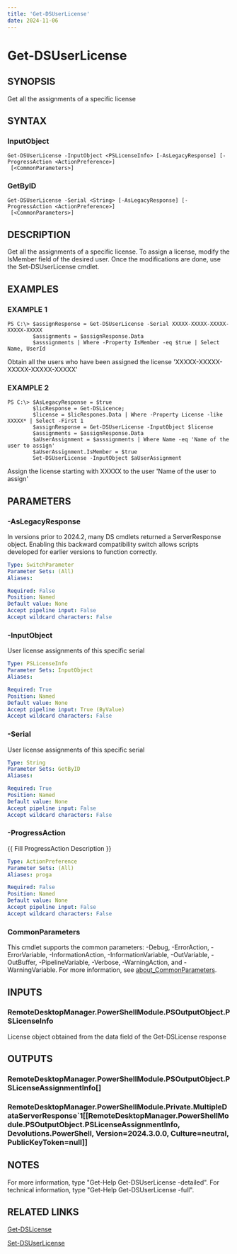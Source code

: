 ```yaml
---
title: 'Get-DSUserLicense'
date: 2024-11-06
---
```



# Get-DSUserLicense

## SYNOPSIS
Get all the assignments of a specific license

## SYNTAX

### InputObject
```
Get-DSUserLicense -InputObject <PSLicenseInfo> [-AsLegacyResponse] [-ProgressAction <ActionPreference>]
 [<CommonParameters>]
```

### GetByID
```
Get-DSUserLicense -Serial <String> [-AsLegacyResponse] [-ProgressAction <ActionPreference>]
 [<CommonParameters>]
```

## DESCRIPTION
Get all the assignments of a specific license.
To assign a license, modify the IsMember field of the desired user.
Once the modifications are done, use the Set-DSUserLicense cmdlet.

## EXAMPLES

### EXAMPLE 1
```
PS C:\> $assignResponse = Get-DSUserLicense -Serial XXXXX-XXXXX-XXXXX-XXXXX-XXXXX
        $assignments = $assignResponse.Data
        $asssignments | Where -Property IsMember -eq $true | Select Name, UserId
```

Obtain all the users who have been assigned the license 'XXXXX-XXXXX-XXXXX-XXXXX-XXXXX'

### EXAMPLE 2
```
PS C:\> $AsLegacyResponse = $true
        $licResponse = Get-DSLicence;
        $license = $licRespones.Data | Where -Property License -like XXXXX* | Select -First 1
        $assignResponse = Get-DSUserLicense -InputObject $license
        $assignments = $assignResponse.Data
        $aUserAssignment = $asssignments | Where Name -eq 'Name of the user to assign'
        $aUserAssignment.IsMember = $true
        Set-DSUserLicense -InputObject $aUserAssignment
```

Assign the license starting with XXXXX to the user 'Name of the user to assign'

## PARAMETERS

### -AsLegacyResponse
In versions prior to 2024.2, many DS cmdlets returned a ServerResponse object.
Enabling this backward compatibility switch allows scripts developed for earlier versions to function correctly.

```yaml
Type: SwitchParameter
Parameter Sets: (All)
Aliases:

Required: False
Position: Named
Default value: None
Accept pipeline input: False
Accept wildcard characters: False
```

### -InputObject
User license assignments of this specific serial

```yaml
Type: PSLicenseInfo
Parameter Sets: InputObject
Aliases:

Required: True
Position: Named
Default value: None
Accept pipeline input: True (ByValue)
Accept wildcard characters: False
```

### -Serial
User license assignments of this specific serial

```yaml
Type: String
Parameter Sets: GetByID
Aliases:

Required: True
Position: Named
Default value: None
Accept pipeline input: False
Accept wildcard characters: False
```

### -ProgressAction
{{ Fill ProgressAction Description }}

```yaml
Type: ActionPreference
Parameter Sets: (All)
Aliases: proga

Required: False
Position: Named
Default value: None
Accept pipeline input: False
Accept wildcard characters: False
```

### CommonParameters
This cmdlet supports the common parameters: -Debug, -ErrorAction, -ErrorVariable, -InformationAction, -InformationVariable, -OutVariable, -OutBuffer, -PipelineVariable, -Verbose, -WarningAction, and -WarningVariable. For more information, see [about_CommonParameters](http://go.microsoft.com/fwlink/?LinkID=113216).

## INPUTS

### RemoteDesktopManager.PowerShellModule.PSOutputObject.PSLicenseInfo
License object obtained from the data field of the Get-DSLicense response

## OUTPUTS

### RemoteDesktopManager.PowerShellModule.PSOutputObject.PSLicenseAssignmentInfo[]
### RemoteDesktopManager.PowerShellModule.Private.MultipleDataServerResponse`1[[RemoteDesktopManager.PowerShellModule.PSOutputObject.PSLicenseAssignmentInfo, Devolutions.PowerShell, Version=2024.3.0.0, Culture=neutral, PublicKeyToken=null]]
## NOTES
For more information, type "Get-Help Get-DSUserLicense -detailed".
For technical information, type "Get-Help Get-DSUserLicense -full".

## RELATED LINKS

[Get-DSLicense](http://127.0.0.1:1111/docs/Get-DSLicense/)

[Set-DSUserLicense](http://127.0.0.1:1111/docs/Set-DSUserLicense/)

